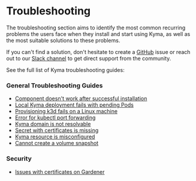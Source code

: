 # Troubleshooting

The troubleshooting section aims to identify the most common recurring problems the users face when they install and start using Kyma, as well as the most suitable solutions to these problems.

If you can't find a solution, don't hesitate to create a [GitHub](https://github.com/kyma-project/kyma/issues) issue or reach out to our [Slack channel](http://slack.kyma-project.io/) to get direct support from the community.

See the full list of Kyma troubleshooting guides:

### General Troubleshooting Guides

- [Component doesn't work after successful installation](./01-component-installation-fails.md)
- [Local Kyma deployment fails with pending Pods](./01-deplyoment-fails-pending-pods.md)
- [Provisioning k3d fails on a Linux machine](./01-k3d-fails-on-linux.md)
- [Error for kubectl port forwarding](./01-kube-troubleshoot-kubectl-port-forward.md)
- [Kyma domain is not resolvable](./01-kyma-domain-unresolvable.md)
- [Secret with certificates is missing](./01-missing-certificate-secret.md)
- [Kyma resource is misconfigured](./01-resources-misconfigured.md)
- [Cannot create a volume snapshot](./01-volume-backup.md)

### Security

- [Issues with certificates on Gardener](./security/sec-01-certificates-gardener.md)